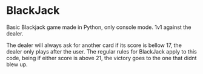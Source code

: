 # BlackJack
Basic Blackjack game made in Python, only console mode. 1v1 against the dealer.

The dealer will always ask for another card if its score is bellow 17, the dealer only plays after the user.
The regular rules for BlackJack apply to this code, being if either score is above 21, the victory goes to the one that didnt blew up.
